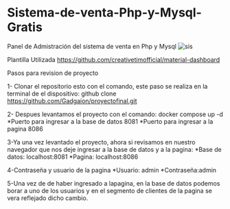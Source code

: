 # Sistema-de-venta-Php-y-Mysql-Gratis
Panel de Admistración del sistema de venta en Php y Mysql
![sis](https://user-images.githubusercontent.com/88554898/128939852-572098b6-762e-4274-96c5-d36966422fff.jpg)

Plantilla Utilizada
https://github.com/creativetimofficial/material-dashboard

Pasos para revision de proyecto

1- Clonar el repositorio esto con el comando, este paso se realiza en la terminal de el dispositivo:
github clone https://github.com/Gadgaion/proyectofinal.git

2- Despues levantamos el proyecto con el comando: docker compose up -d
*Puerto para ingresar a la base de datos 8081
*Puerto para ingresar a la pagina 8086

3-Ya una vez levantado el proyecto, ahora si revisamos en nuestro navegador que nos deje ingresar a la base de datos y a la pagina:
*Base de datos: 
localhost:8081
*Pagina:
localhost:8086

4-Contraseña y usuario de la pagina
*Usuario: admin
*Contraseña:admin

5-Una vez de de haber ingresado a lapagina, en la base de datos podemos borar a uno de los usuarios y en el segmento de clientes de la pagina se vera reflejado dicho cambio.


